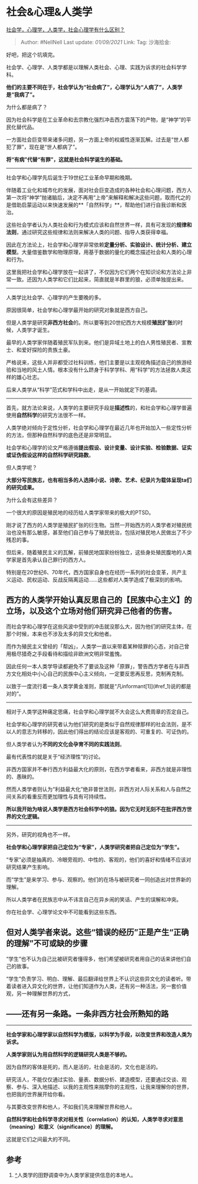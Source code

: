 # 社会&心理&人类学

[社会学，心理学，人类学，社会心理学有什么区别？](https://www.zhihu.com/question/314730723/answer/672527801)

> Author: #NellNell
> Last update: *01/09/2021*
> Link:
> Tag:
> 沙海拾金:

好吧，把这个坑填完。

社会学、心理学、人类学都是以理解人类社会、心理、实践为诉求的社会科学学科。

**他们的主要不同在于，社会学认为“社会病了”，心理学认为“人病了”，人类学是“我病了”。**

为什么都是病了？

因为社会科学是在工业革命和去宗教化强烈冲击西方震荡下的产物，是“神学”的平民化替代品。

一方面社会巨变带来诸多问题，另一方面上帝的权威性逐渐瓦解。过去是“世人都犯了罪”，现在是“世人都病了”。

**将“有病”代替“有罪”，这就是社会科学诞生的基础。**

---

社会学和心理学先后诞生于19世纪工业革命早期和晚期。

伴随着工业化和城市化的发展，面对社会巨变造成的各种社会和心理问题，西方人第一次将“神学”抛诸脑后，决定不再用“上帝”来解释和解决这些问题，取而代之的是借助启蒙运动以来快速发展的**「自然科学」**，帮助他们进行自我诊断和医治。

这些社会学者认为人类社会和行为模式应该和自然世界一样，具有可发现的**规律和法则**，通过研究这些规律和法则来解决人类的问题、指导人类获得幸福。

因此在方法论上，社会学和心理学非常依赖**定量分析、实验设计、统计分析、建立模型**。大量借鉴数学和物理原理，用基于数据的量化的概念描述社会和人类的心理和行为。

这里我把社会学和心理学放在一起讲了，不仅因为它们两个在知识论和方法论上非常一致。还因为人类学和它们比起来，简直就是羊群里的狼，必须单独提出来。

---

人类学比社会学、心理学的产生要晚的多。

原因很简单，社会学和心理学最开始的研究对象就是西方自己。

但是人类学是研究**非西方社会**的。所以要等到20世纪西方大规模**殖民扩张**的时候，人类学才诞生。

最早的人类学家伴随着殖民军队到来。他们是异域土地上的白人男性殖民者、宣教士、和爱好探险的贵族土豪。

严格说来，这些人并非都受过社科训练，他们主要是以主观视角描述自己的旅游经验和当地的风土人情。根本没有什么跻身于科学学科、用“科学”的方法拯救人类这样的雄心壮志。

后来人类学从“科学”范式和学科中出走，是从一开始就定下的基调。

---

首先，就方法论来说，人类学的主要研究手段是**描述性**的，和社会学和心理学普遍使用**自然科学**的研究方法很不一样。

人类学绝对倾向于定性分析，社会学和心理学在最近几年也开始加入一些定性分析的方法，但那种自然科学的底色还是非常明显。

社会学和心理学的论文严格遵循**提出假设、设计变量、设计实验、检验数据、证实或证伪假设这样的自然科学研究路数**。

但人类学呢？

**大部分写民族志，也有相当多的人选择小说、诗歌、艺术、纪录片为载体呈现ta们的研究成果。**

为什么会有这些差异？

一个很大的原因是殖民地的经历给人类学家带来的极大的PTSD。

刚才说了西方的人类学是殖民扩张的衍生物。当然一开始西方的人类学者对殖民统治也没有那么敏感，甚至他们自己参与了殖民统治，包括对殖民地人民做出了不少残忍的事。

但后来，随着殖民主义的瓦解，前殖民地国家纷纷独立，这些身处殖民腹地的人类学家是首先承认自己罪行的西方人。

特别是在20世纪6、70年代，西方国家自身也在经历一系列的社会变革，共产主义运动、民权运动、反战反隔离运动……这些都对人类学造成了极深刻的影响。

## **西方的人类学开始认真反思自己的【民族中心主义】的立场，以及这个立场对他们研究异己他者的伤害。**

而社会学和心理学在这些风波中受到的冲击就没那么大，因为他们的研究主体，在那个时候，本来也不涉及太多的异文化和他者。

而作为殖民主义曾经的「帮凶」，人类学一直以来带着某种赎罪的心态，对自己曾用极尽猎奇之手段看待和描绘非欧洲文明非常羞愧。

因此任何一本人类学导读都避免不了要谈及这种「原罪」，警告西方学者在与非西方文化相处中小心自己的民族中心主义倾向，一定要反思再反思，克制再克制。

以致于一度流行着一条人类学黄金准则，那就是“凡informant[1]](#ref_1)说的都是对的“。

---

相对于人类学这种痛定思痛，社会学和心理学就不大会这么大费周章的否定自己。

社会学和心理学的研究者认为他们研究的是类似于自然规律那样的社会法则，是不以人的意志为转移的，因此他们得出的结论应该是客观的、可重复的、可证伪的。

但人类学者认为**不同的文化会孕育不同的实践法则**。

最有代表性的就是关于“经济理性”的讨论。

非西方国家并不奉行西方利益最大化的原则，在西方学者看来，非西方就是非理性的、愚昧的。

然而人类学者则认为“利益最大化”绝非普世法则，非西方对人际关系和人与自然之间关系的看重反而更加理性与具有可持续性。

**所以我开始为啥说人类学是西方社会科学中的狼。因为它无时无刻不在批评西方世界的文化逻辑。**

---

另外，研究的视角也不一样。

**社会学和心理学家把自己定位为“专家”，人类学研究者把自己定位为“学生”。**

“专家”必须是抽离的、冷眼旁观的、中性的、客观的，他们的喜好和情绪不应该对研究结果产生影响。

而“学生”是来学习、参与、观察的。他们的在场与被研究者一同创造出对世界新的理解。

所以人类学者在民族志中从不讳言自己在异乡闹的笑话、产生的误解和冲突。

你在社会学、心理学论文中不可能看到这些东西。

## 但对人类学者来说。这些“错误的经历”正是产生“正确的理解”不可或缺的步骤

“学生”也不认为自己比被研究者懂得多，他们希望被研究者用自己的话来讲他们自己的故事。

“学生”负责学习、明白、理解、最后翻译给世界上不认识这些异文化的读者听。带着读者进入异文化的世界，让他们知道作为人类，还有另一种活法，另一套价值观，另一种理解世界的方式，

## ——还有另一条路。一条非西方社会所熟知的路

---

**社会学家和心理学家以自然科学为模版，以科学为手段，以改变世界和改造人类为诉求。**

**人类学家则认为用自然科学的逻辑研究人类是不够的。**

因为自然的客体是死的，而人是活的，社会是活的，文化也是活的。

研究活人，不能仅仅通过实验、量表、数据分析、建造模型，还要通过交谈、观察、参与、深入地描述、以我的主观性来揣摩你的主观性，让我来理解你的世界，也把我的世界展开给你看。

与其要改变世界和他人，不如我们先来理解世界和他人。

**自然科学和社会科学寻求对相关性（correlation）的认知，人类学寻求对意思（meaning）和意义（significance）的理解。**

这就是它们之间最大的不同。

## 参考

1. [^](#ref_1_0)人类学的田野调查中为人类学家提供信息的本地人。
